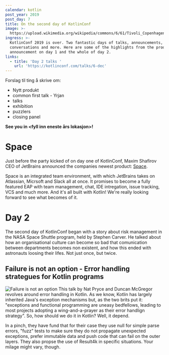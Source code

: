 ```yaml
---
calendar: kotlin
post_year: 2019
post_day: 7
title: On the second day of KotlinConf
image: >-
  https://upload.wikimedia.org/wikipedia/commons/6/61/Tivoli_Copenhagen_night.jpg
ingress: >-
  KotlinConf 2019 is over. Two fantastic days of talks, announcements,
  conversations and more. Here are some of the highlights from the product
  announcement on day 1 and the whole of day 2.
links:
  - title: 'Day 2 talks '
    url: 'https://kotlinconf.com/talks/6-dec'
---
```

Forslag til ting å skrive om:

* Nytt produkt
* common first talk - Yrjan
* talks
* exhibition
* puzzlers
* closing panel

**See you in <fyll inn eneste års lokasjon>!**

# Space
Just before the party kicked of on day one of KotlinConf, Maxim Shafirov CEO of JetBrains announced the companies newest product: [Space](https://www.jetbrains.com/space/).

Space is an integrated team environment, with which JetBrains takes on Atlassian, Micrsoft and Slack all at once. It promises to become a fully featured EAP with team management, chat, IDE intregation, issue tracking, VCS and much more. And it's all built with Kotlin! We're really looking forward to see what becomes of it.

# Day 2
The second day of KotlinConf began with a story about risk management in the NASA Space Shuttle program, held by Stephen Carver. He talked about how an organisational culture can become so bad that comunication between departments becomes non existent, and how this ended with astronauts loosing their lifes. Not just once, but twice.

## Failure is not an option - Error handling strategues for Kotlin programs
![](/assets/failure.jpeg "Failure is not an option")
This talk by Nat Pryce and Duncan McGregor revolves around error handling in Kotlin. As we know, Kotlin has largely inherited Java's exception mechanisms but, as the two brits put it: "exceptions and functional programming are uneasy bedfellows, leading to most projects adopting a wing-and-a-prayer as their error handlign strategy". So, how should we do it in Kotlin? Well, it depend.

In a pinch, they have fund that for their case they use null for simple parse errors, "fuzz" tests to make sure they do not propagate unexpected exceptions, prefer immutable data and push code that can fail on the outer layers. They also propse the use of Result4k in specific situations. Your milage might vary, though.
